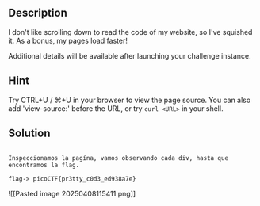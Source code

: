 
## Description

I don't like scrolling down to read the code of my website, so I've squished it. As a bonus, my pages load faster!

Additional details will be available after launching your challenge instance.


## Hint

Try CTRL+U / ⌘+U in your browser to view the page source. You can also add 'view-source:' before the URL, or try `curl <URL>` in your shell.


## Solution

```

Inspeccionamos la pagína, vamos observando cada div, hasta que encontramos la flag. 

flag-> picoCTF{pr3tty_c0d3_ed938a7e}
```
![[Pasted image 20250408115411.png]]
